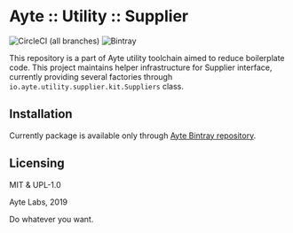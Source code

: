 # Ayte :: Utility :: Supplier

![CircleCI (all branches)](https://img.shields.io/circleci/project/github/ayte-io/java-utility-supplier.svg?style=flat-square)
![Bintray](https://img.shields.io/bintray/v/ayte/maven/io.ayte.utility.supplier.svg?style=flat-square)

This repository is a part of Ayte utility toolchain aimed to reduce 
boilerplate code. This project maintains helper infrastructure for 
Supplier interface, currently providing several factories through
`io.ayte.utility.supplier.kit.Suppliers` class.

## Installation

Currently package is available only through 
[Ayte Bintray repository](https://bintray.com/beta/#/ayte/maven/).

## Licensing

MIT & UPL-1.0

Ayte Labs, 2019

Do whatever you want.
